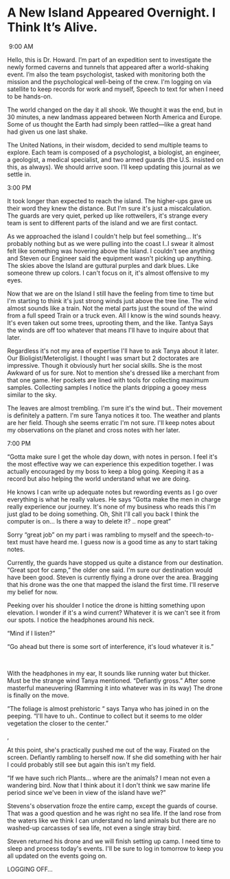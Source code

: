 # A New Island Appeared Overnight. I Think It’s Alive.
 9:00 AM

Hello, this is Dr. Howard. I’m part of an expedition sent to investigate the newly formed caverns and tunnels that appeared after a world-shaking event. I’m also the team psychologist, tasked with monitoring both the mission and the psychological well-being of the crew. I'm logging on via satellite to keep records for work and myself, Speech to text for when I need to be hands-on.



The world changed on the day it all shook. We thought it was the end, but in 30 minutes, a new landmass appeared between North America and Europe. Some of us thought the Earth had simply been rattled—like a great hand had given us one last shake.



The United Nations, in their wisdom, decided to send multiple teams to explore. Each team is composed of a psychologist, a biologist, an engineer, a geologist, a medical specialist, and two armed guards (the U.S. insisted on this, as always). We should arrive soon. I’ll keep updating this journal as we settle in.



3:00 PM



It took longer than expected to reach the island. The higher-ups gave us their word they knew the distance. But I'm sure it's just a miscalculation. The guards are very quiet, perked up like rottweilers, it's strange every team is sent to different parts of the island and we are first contact.  



As we approached the island I couldn't help but feel something… It's probably nothing but as we were pulling into the coast I..I swear it almost felt like something was hovering above the Island. I couldn't see anything and Steven our Engineer said the equipment wasn't picking up anything. The skies above the Island are guttural purples and dark blues. Like someone threw up colors. I can't focus on it, it's almost offensive to my eyes. 



Now that we are on the Island I still have the feeling from time to time but I'm starting to think it's just strong winds just above the tree line. The wind almost sounds like a train. Not the metal parts just the sound of the wind from a full speed Train or a truck even. All I know is the wind sounds heavy. It's even taken out some trees, uprooting them, and the like. Tantya Says the winds are off too whatever that means I'll have to inquire about that later.



Regardless it's not my area of expertise I'll have to ask Tanya about it later. Our Bioligist/Meteroligist. I thought I was smart but 2 doctorates are impressive. Though it obviously hurt her social skills. She is the most Awkward of us for sure. Not to mention she's dressed like a merchant from that one game. Her pockets are lined with tools for collecting maximum samples. Collecting samples I notice the plants dripping a gooey mess similar to the sky. 



The leaves are almost trembling. I'm sure it's the wind but.. Their movement is definitely a pattern. I'm sure Tanya notices it too. The weather and plants are her field. Though she seems erratic I'm not sure. I'll keep notes about my observations on the planet and cross notes with her later.



7:00 PM

“Gotta make sure I get the whole day down, with notes in person. I feel it's the most effective way we can experience this expedition together. I was actually encouraged by my boss to keep a blog going. Keeping it as a record but also helping the world understand what we are doing. 



He knows I can write up adequate notes but rewording events as I go over everything is what he really values. He says “Gotta make the men in charge really experience our journey. It's none of my business who reads this I'm just glad to be doing something. Oh, Shit I'll call you back I think the computer is on... Is there a way to delete it? .. nope great”



Sorry “great job” on my part i was rambling to myself and the speech-to-text must have heard me. I guess now is a good time as any to start taking notes.



Currently, the guards have stopped us quite a distance from our destination. “Great spot for camp,” the older one said. I'm sure our destination would have been good. Steven is currently flying a drone over the area. Bragging that his drone was the one that mapped the island the first time. I'll reserve my belief for now.



Peeking over his shoulder I notice the drone is hitting something upon elevation. I wonder if it's a wind current? Whatever it is we can't see it from our spots. I notice the headphones around his neck.

“Mind if I listen?”



“Go ahead but there is some sort of interference, it's loud whatever it is.”

 

With the headphones in my ear, It sounds like running water but thicker. Must be the strange wind Tanya mentioned. “Defiantly gross.” After some masterful maneuvering (Ramming it into whatever was in its way) The drone is finally on the move. 



“The foliage is almost prehistoric “ says Tanya who has joined in on the peeping. “I'll have to uh.. Continue to collect but it seems to me older vegetation the closer to the center.” 

,

At this point, she's practically pushed me out of the way. Fixated on the screen. Defiantly rambling to herself now. If she did something with her hair I could probably still see but again this isn't my field. 



“If we have such rich Plants… where are the animals? I mean not even a wandering bird. Now that I think about it I don't think we saw marine life period since we've been in view of the island have we?”



Stevens's observation froze the entire camp, except the guards of course. That was a good question and he was right no sea life. If the land rose from the waters like we think I can understand no land animals but there are no washed-up carcasses of sea life, not even a single stray bird. 



Steven returned his drone and we will finish setting up camp. I need time to sleep and process today's events. I'll be sure to log in tomorrow to keep you all updated on the events going on.



LOGGING OFF…

